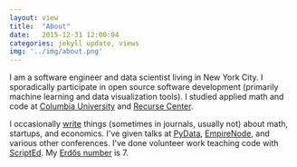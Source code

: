 ```yaml
---
layout: view
title:  "About"
date:   2015-12-31 12:00:04
categories: jekyll update, views
img: '../img/about.png'
---
```


I am a software engineer and data scientist living in New York City. I sporadically participate in open source software development (primarily machine learning and data visualization tools). I studied applied math and code at [Columbia University](http://www.columbia.edu/) and [Recurse Center](https://www.recurse.com/).

I occasionally [write](../writings) things (sometimes in journals, usually not) about math, startups, and economics. I've given talks at [PyData](http://pydata.org/), [EmpireNode](http://empirenode.org), and various other conferences. I've done volunteer work teaching code with [ScriptEd](https://www.scripted.org/). My [Erdős number](https://en.wikipedia.org/wiki/Erd%C5%91s_number) is 7.